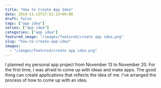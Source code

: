 ```yaml
---
title: "How to Create App Idea"
date: 2019-11-13T17:51:13+09:00
draft: false
tags: ["app idea"]
series: ["app idea"]
categories: ["app idea"]
featured_image: "/images/featured/create app idea.png"
slug: "how-to-create-app-idea"
images:
  - "/images/featured/create app idea.png"
---
```

I planned my personal app project from November 13 to November 20. For the first time, I was afraid to come up with ideas and make apps. The good thing can create applications that reflects the idea of me. I've arranged the process of how to come up with an idea.

